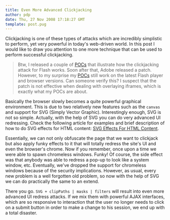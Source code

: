 ```yaml
---
title: Even More Advanced Clickjacking
author: pdp
date: Thu, 27 Nov 2008 17:18:27 GMT
template: post.pug
---
```


Clickjacking is one of these types of attacks which are incredibly simplistic to perform, yet very powerful in today's web-driven world. In this post I would like to draw you attention to one more technique that can be used to perform successful clickjacking.

> Btw, I released a couple of [POCs](http://lab.gnucitizen.org/projects/ui-redress-attacks) that illustrate how the clickjacking attack for Flash works. Soon after that, Adobe released a patch. However, to my surprise my [POCs](http://lab.gnucitizen.org/projects/ui-redress-attacks) still work on the latest Flash player and browser versions. Can someone verify this? I suspect that the patch is not effective when dealing with overlaying iframes, which is exactly what my POCs are about.

Basically the browser slowly becomes a quite powerful graphical environment. This is due to two relatively new features such as the `canvas` and support for SVG (Simply Vector Graphic). Interestingly enough, SVG is not so simple. Actually, with the help of SVG you can do very advanced UI redressing. Check the following article for examples and brief description of how to do SVG effects for HTML content: [SVG Effects For HTML Content](https://developer.mozilla.org/web-tech/2008/09/15/svg-effects-for-html-content/).

Essentially, we can not only obfuscate the page that we want to clickjack but also apply funky effects to it that will totally redress the site's UI and even the browser's chrome. Now if you remember, once upon a time we were able to spawn chromeless windows. Funky! Of course, the side effect was that anybody was able to redress a pop-up to look like a system window, etc. Eventually, we've dropped the support for chromeless windows because of the security implications. However, as usual, every new problem is a well forgotten old problem, so now with the help of SVG we can do practically the same to an extend.

There you go. `SVG + clipPaths | masks | filters` will result into even more advanced UI redress attacks. If we mix them with powerful AJAX interfaces, which are so responsive to interaction that the user no longer needs to click on a submit button in order to make a change to his session, we end up with a total disaster.
